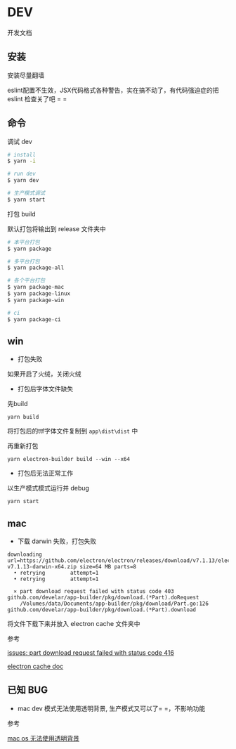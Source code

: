 # DEV

开发文档

## 安装

安装尽量翻墙

eslint配置不生效，JSX代码格式各种警告，实在搞不动了，有代码强迫症的把eslint 检查关了吧 = =

## 命令

调试 dev

```sh
# install
$ yarn -i

# run dev
$ yarn dev

# 生产模式调试
$ yarn start
```

打包 build

默认打包将输出到 release 文件夹中

```sh
# 本平台打包
$ yarn package

# 多平台打包
$ yarn package-all

# 各个平台打包
$ yarn package-mac
$ yarn package-linux
$ yarn package-win

# ci
$ yarn package-ci
```

## win

- 打包失败

如果开启了火绒，关闭火绒

- 打包后字体文件缺失

先build

```
yarn build
```

将打包后的ttf字体文件复制到 `app\dist\dist` 中

再重新打包

```
yarn electron-builder build --win --x64
```

- 打包后无法正常工作

以生产模式模式运行并 debug

```sh
yarn start
```

## mac

- 下载 darwin 失败，打包失败

```
downloading     url=https://github.com/electron/electron/releases/download/v7.1.13/electron-v7.1.13-darwin-x64.zip size=64 MB parts=8
  • retrying        attempt=1
  • retrying        attempt=1

  ⨯ part download request failed with status code 403
github.com/develar/app-builder/pkg/download.(*Part).doRequest
	/Volumes/data/Documents/app-builder/pkg/download/Part.go:126
github.com/develar/app-builder/pkg/download.(*Part).download
```

将文件下载下来并放入 electron cache 文件夹中

参考

[issues: part download request failed with status code 416](https://github.com/electron-userland/electron-builder/issues/3115)

[electron cache doc](https://www.electronjs.org/docs/tutorial/installation#cache)

## 已知 BUG

- mac dev 模式无法使用透明背景, 生产模式又可以了= =，不影响功能

参考

[mac os 无法使用透明背景](https://github.com/electron/electron/issues/20357)
